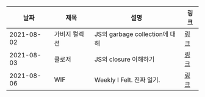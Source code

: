 | 날짜 | 제목  | 설명              | 링크     |
| ---- | ----- | ----------------- | -------- |
| 2021-08-02 | 가비지 컬렉션 | JS의 garbage collection에 대해 | [링크](https://42kim.github.io/TIL/js_garbage_collection/) |
| 2021-08-03 | 클로저 | JS의 closure 이해하기 | [링크](https://42kim.github.io/TIL/js_closure/) |
| 2021-08-06 | WIF | Weekly I Felt. 진짜 일기. | [링크](https://42kim.github.io/etc/W1/) |